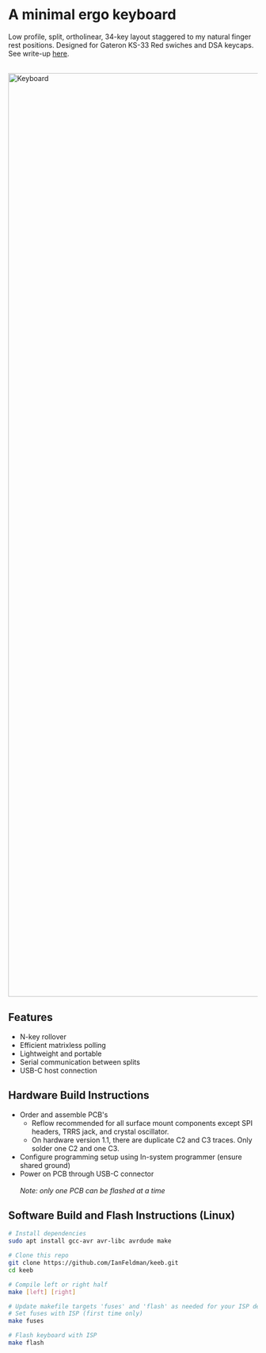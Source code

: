 # A minimal ergo keyboard
Low profile, split, ortholinear, 34-key layout staggered to my natural finger rest positions. Designed for Gateron KS-33 Red swiches and DSA keycaps.
See write-up [here](https://ianfeldman.dev/projects/keyboard/).
<br><br>

<img width="1860" alt="Keyboard" src="https://github.com/user-attachments/assets/0d0769d0-1ac2-4d26-b064-92777ad31b67"/>

## Features
- N-key rollover
- Efficient matrixless polling
- Lightweight and portable
- Serial communication between splits
- USB-C host connection

## Hardware Build Instructions
- Order and assemble PCB's
  - Reflow recommended for all surface mount components except SPI headers, TRRS jack, and crystal oscillator.
  - On hardware version 1.1, there are duplicate C2 and C3 traces. Only solder one C2 and one C3.
- Configure programming setup using In-system programmer (ensure shared ground)
- Power on PCB through USB-C connector
<br><br> _Note: only one PCB can be flashed at a time_

## Software Build and Flash Instructions (Linux)
```sh
# Install dependencies
sudo apt install gcc-avr avr-libc avrdude make

# Clone this repo
git clone https://github.com/IanFeldman/keeb.git
cd keeb

# Compile left or right half
make [left] [right]

# Update makefile targets 'fuses' and 'flash' as needed for your ISP device
# Set fuses with ISP (first time only)
make fuses

# Flash keyboard with ISP
make flash
```
